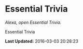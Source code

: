 # Essential Trivia
*Alexa, open Essential Trivia.*

Essential Trivia

**Last Updated:** 2016-03-03 20:28:23